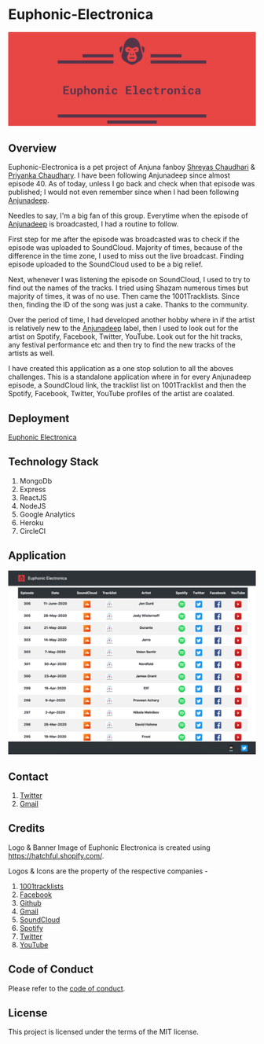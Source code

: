# Euphonic-Electronica

![Brand Banner](/readMeImages/EuphonicElectronicaHeader.png)

## Overview

Euphonic-Electronica is a pet project of Anjuna fanboy <a href="https://www.linkedin.com/in/shreyassanjeevchaudhari/" target="_blank">Shreyas Chaudhari</a> & <a href="https://www.linkedin.com/in/priyankarchaudhary" target="_blank">Priyanka Chaudhary</a>. I have been following Anjunadeep since almost episode 40. As of today, unless I go back and check when that episode was published; I would not even remember since when I had been following [Anjunadeep](https://anjunadeep.com/).

Needles to say, I'm a big fan of this group. Everytime when the episode of <a href="https://anjunadeep.com/" target="_blank">Anjunadeep</a> is broadcasted, I had a routine to follow. 

First step for me after the episode was broadcasted was to check if the episode was uploaded to SoundCloud. Majority of times, because of the difference in the time zone, I used to miss out the live broadcast. Finding episode uploaded to the SoundCloud used to be a big relief.

Next, whenever I was listening the episode on SoundCloud, I used to try to find out the names of the tracks. I tried using Shazam numerous times but majority of times, it was of no use. Then came the 1001Tracklists. Since then, finding the ID of the song was just a cake. Thanks to the community.

Over the period of time, I had developed another hobby where in if the artist is relatively new to the <a href="https://anjunadeep.com/" target="_blank">Anjunadeep</a> label, then I used to look out for the artist on Spotify, Facebook, Twitter, YouTube. Look out for the hit tracks, any festival performance etc and then try to find the new tracks of the artists as well.

I have created this application as a one stop solution to all the aboves challenges. This is a standalone application where in for every Anjunadeep episode, a SoundCloud link, the tracklist list on 1001Tracklist and then the Spotify, Facebook, Twitter, YouTube profiles of the artist are coalated.

## Deployment 

 <a href="https://euphonic-electronica.herokuapp.com/" target="_blank">Euphonic Electronica</a>

## Technology Stack

1. MongoDb
2. Express
3. ReactJS
4. NodeJS
5. Google Analytics
6. Heroku
7. CircleCI

## Application 

![Application Image](/readMeImages/EuphonicElectronicaSampleImage.png)

## Contact

1. <a href="https://twitter.com/euphelectronica" target="_blank">Twitter</a>
2. [Gmail](euphonicelectronica@gmail.com)

## Credits

Logo & Banner Image of Euphonic Electronica is created using https://hatchful.shopify.com/.

Logos & Icons are the property of the respective companies -
1. [1001tracklists](https://www.1001tracklists.com/)
2. [Facebook](https://www.facebook.com/)
3. [Github](https://github.com/)
4. [Gmail](https://mail.google.com/)
5. [SoundCloud](https://soundcloud.com/)
6. [Spotify](https://www.spotify.com/)
7. [Twitter](https://twitter.com/)
8. [YouTube](https://youtube.com/)

## Code of Conduct

Please refer to the [code of conduct](CODE_OF_CONDUCT.md).

## License

This project is licensed under the terms of the MIT license.
